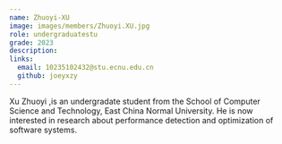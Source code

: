 ```yaml
---
name: Zhuoyi-XU
image: images/members/Zhuoyi.XU.jpg
role: undergraduatestu
grade: 2023
description: 
links:
  email: 10235102432@stu.ecnu.edu.cn
  github: joeyxzy
---
```

Xu Zhuoyi ,is an undergradate student from the School of Computer Science and Technology, East China Normal University. He is now interested in research about performance detection and optimization of software systems.
